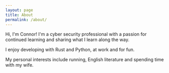 ```yaml
---
layout: page
title: About
permalink: /about/
---
```


<!-- ![image](/assets/images/mooneycollett_professional_profile.jpg) -->

Hi, I'm Connor! I'm a cyber security professional with a passion for continued learning and sharing what I learn along the way.

I enjoy developing with Rust and Python, at work and for fun.

My personal interests include running, English literature and spending time with my wife.